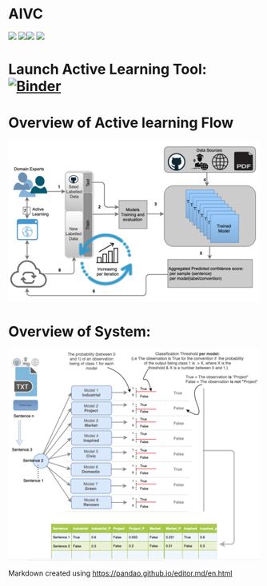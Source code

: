 # AIVC
![](https://img.shields.io/github/last-commit/aideenf/AIVC) ![](https://img.shields.io/github/languages/code-size/aideenf/AIVC)![](https://img.shields.io/github/languages/top/aideenf/AIVC) ![](https://img.shields.io/github/contributors/aideenf/aivc)

# Launch Active Learning Tool: [![Binder](https://mybinder.org/badge_logo.svg)](https://mybinder.org/v2/gh/aideenf/AIVC/master?filepath=%2Fcp_wssc%2FRun_Audit_Tool.ipynb)

# Overview of Active learning Flow
![Image description](https://github.com/aideenf/AIVC/blob/master/cp_wssc/Drawings/Active_learning.png)


# Overview of System:
![Image description](https://github.com/aideenf/AIVC/blob/master/cp_wssc/Drawings/models.png)




Markdown created using https://pandao.github.io/editor.md/en.html
